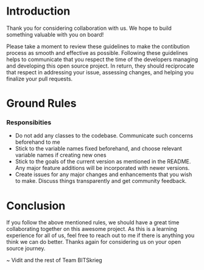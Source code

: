 # Introduction

Thank you for considering collaboration with us. We hope to build something valuable with you on board!

Please take a moment to review these guidelines to make the contibution process as smooth and effective as possible. Following these guidelines helps to communicate that you respect the time of the developers managing and developing this open source project. In return, they should reciprocate that respect in addressing your issue, assessing changes, and helping you finalize your pull requests.

# Ground Rules

### Responsibities
<ul>
<li>Do not add any classes to the codebase. Communicate such concerns beforehand to me</li>
<li>Stick to the variable names fixed beforehand, and choose relevant variable names if creating new ones</li>
<li>Stick to the goals of the current version as mentioned in the README. Any major feature additions will be incorporated with newer versions.</li>
<li>Create issues for any major changes and enhancements that you wish to make. Discuss things transparently and get community feedback.</li>
</ul>



# Conclusion
If you follow the above mentioned rules, we should have a great time collaborating together on this awesome project. As this is a learning experience for all of us, feel free to reach out to me if there is anything you think we can do better. Thanks again for considering us on your open source journey.

~ Vidit and the rest of Team BITSkrieg
